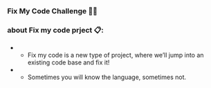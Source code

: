 ### Fix My Code Challenge 💪💯

### about Fix my code prject 📋: 

- * Fix my code is a new type of project, where we’ll jump into an existing code base and fix it!
- * Sometimes you will know the language, sometimes not.
